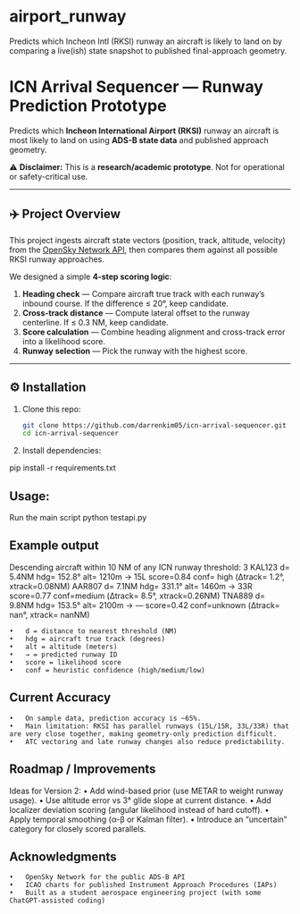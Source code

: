 # airport_runway
Predicts which Incheon Intl (RKSI) runway an aircraft is likely to land on by comparing a live(ish) state snapshot to published final-approach geometry.

# ICN Arrival Sequencer — Runway Prediction Prototype

Predicts which **Incheon International Airport (RKSI)** runway an aircraft is most likely to land on using **ADS-B state data** and published approach geometry.

⚠️ **Disclaimer:** This is a **research/academic prototype**. Not for operational or safety-critical use.

---

## ✈️ Project Overview

This project ingests aircraft state vectors (position, track, altitude, velocity) from the [OpenSky Network API](https://opensky-network.org), then compares them against all possible RKSI runway approaches.  

We designed a simple **4-step scoring logic**:

1. **Heading check** — Compare aircraft true track with each runway’s inbound course. If the difference ≤ 20°, keep candidate.
2. **Cross-track distance** — Compute lateral offset to the runway centerline. If ≤ 0.3 NM, keep candidate.
3. **Score calculation** — Combine heading alignment and cross-track error into a likelihood score.
4. **Runway selection** — Pick the runway with the highest score.


---

## ⚙️ Installation

1. Clone this repo:
   ```bash
   git clone https://github.com/darrenkim05/icn-arrival-sequencer.git
   cd icn-arrival-sequencer

2.	Install dependencies:

pip install -r requirements.txt


## Usage:

Run the main script
python testapi.py

## Example output

Descending aircraft within 10 NM of any ICN runway threshold: 3
  KAL123  d= 5.4NM  hdg= 152.8°  alt= 1210m  →  15L  score=0.84  conf=  high  (Δtrack=  1.2°, xtrack=0.08NM)
  AAR807  d= 7.1NM  hdg= 331.1°  alt= 1460m  →  33R  score=0.77  conf=medium  (Δtrack=  8.5°, xtrack=0.26NM)
  TNA889  d= 9.8NM  hdg= 153.5°  alt= 2100m  →   —   score=0.42  conf=unknown (Δtrack=   nan°, xtrack= nanNM)

	•	d = distance to nearest threshold (NM)
	•	hdg = aircraft true track (degrees)
	•	alt = altitude (meters)
	•	→ = predicted runway ID
	•	score = likelihood score
	•	conf = heuristic confidence (high/medium/low)



## Current Accuracy
	•	On sample data, prediction accuracy is ~65%.
	•	Main limitation: RKSI has parallel runways (15L/15R, 33L/33R) that are very close together, making geometry-only prediction difficult.
	•	ATC vectoring and late runway changes also reduce predictability.


## Roadmap / Improvements
Ideas for Version 2:
	•	Add wind-based prior (use METAR to weight runway usage).
	•	Use altitude error vs 3° glide slope at current distance.
	•	Add localizer deviation scoring (angular likelihood instead of hard cutoff).
	•	Apply temporal smoothing (α-β or Kalman filter).
	•	Introduce an “uncertain” category for closely scored parallels.



## Acknowledgments
	•	OpenSky Network for the public ADS-B API
	•	ICAO charts for published Instrument Approach Procedures (IAPs)
	•	Built as a student aerospace engineering project (with some ChatGPT-assisted coding)
